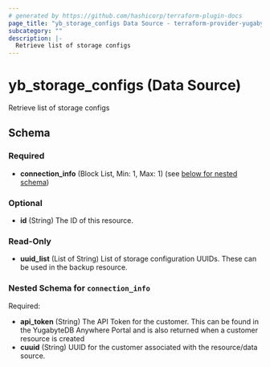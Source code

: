 ```yaml
---
# generated by https://github.com/hashicorp/terraform-plugin-docs
page_title: "yb_storage_configs Data Source - terraform-provider-yugabyte-anywhere"
subcategory: ""
description: |-
  Retrieve list of storage configs
---
```


# yb_storage_configs (Data Source)

Retrieve list of storage configs



<!-- schema generated by tfplugindocs -->
## Schema

### Required

- **connection_info** (Block List, Min: 1, Max: 1) (see [below for nested schema](#nestedblock--connection_info))

### Optional

- **id** (String) The ID of this resource.

### Read-Only

- **uuid_list** (List of String) List of storage configuration UUIDs. These can be used in the backup resource.

<a id="nestedblock--connection_info"></a>
### Nested Schema for `connection_info`

Required:

- **api_token** (String) The API Token for the customer. This can be found in the YugabyteDB Anywhere Portal and is also returned when a customer resource is created
- **cuuid** (String) UUID for the customer associated with the resource/data source.


